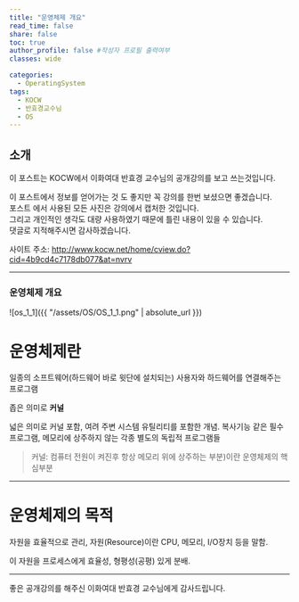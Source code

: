 ```yaml
---
title: "운영체제 개요"
read_time: false
share: false
toc: true
author_profile: false #작성자 프로필 출력여부
classes: wide

categories:
  - OperatingSystem
tags:
  - KOCW
  - 반효경교수님
  - OS
---
```


## 소개

이 포스트는 KOCW에서 이화여대 반효경 교수님의 공개강의를 보고 쓰는것입니다.  

이 포스트에서 정보를 얻어가는 것 도 좋지만 꼭 강의를 한번 보셨으면 좋겠습니다.   
포스트 에서 사용된 모든 사진은 강의에서 캡처한 것입니다.   
그리고 개인적인 생각도 대량 사용하였기 때문에 틀린 내용이 있을 수 있습니다.  
댓글로 지적해주시면 감사하겠습니다.  

사이트 주소: http://www.kocw.net/home/cview.do?cid=4b9cd4c7178db077&at=nvrv

***

### 운영체제 개요 

![os_1_1]({{ "/assets/OS/OS_1_1.png" | absolute_url }})

# 운영체제란

일종의 소프트웨어(하드웨어 바로 윗단에 설치되는) 사용자와 하드웨어를 연결해주는 프로그램  

좁은 의미로 **커널**  

넓은 의미로 커널 포함, 여려 주변 시스템 유틸리티를 포함한 개념. 복사기능 같은 필수 프로그램, 메모리에 상주하지 않는 각종 별도의 독립적 프로그램들  

>커널: 컴퓨터 전원이 켜진후 항상 메모리 위에 상주하는 부분)이란 운영체제의 핵심부분  
***

# 운영체제의 목적

자원을 효율적으로 관리, 자원(Resource)이란 CPU, 메모리, I/O장치 등을 말함.  

이 자원을 프로세스에게 효율성, 형평성(공평) 있게 분배.  

***

좋은 공개강의를 해주신 이화여대 반효경 교수님에게 감사드립니다.  
